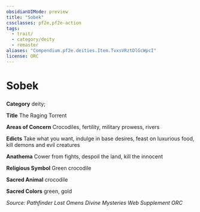 ```yaml
---
obsidianUIMode: preview
title: "Sobek"
cssclasses: pf2e,pf2e-action
tags:
  - trait/
  - category/deity
  - remaster
aliases: "Compendium.pf2e.deities.Item.TvxsVRztDlGcWpcI"
license: ORC
---
```

# Sobek

### 

**Category** deity; 




**Title** The Raging Torrent

**Areas of Concern** Crocodiles, fertility, military prowess, rivers

**Edicts** Take what you want, indulge in base desires, feast on luxurious food, kill demons and evil creatures

**Anathema** Cower from fights, despoil the land, kill the innocent

**Religious Symbol** Green crocodile

**Sacred Animal** crocodile

**Sacred Colors** green, gold

*Source: Pathfinder Lost Omens Divine Mysteries Web Supplement*
*ORC*
